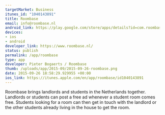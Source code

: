 ```yaml
--- 
targetMarket: Business
itunes_id: "1040143891"
title: Roombase
email: info@roombase.nl
android_link: https://play.google.com/store/apps/details?id=com.roombase.app
devices: 
- ios
- android
developer_link: https://www.roombase.nl/
status: publish
permalink: /app/roombase
type: app
developer: Pieter Bogaerts / Roombase
thumb: /uploads/app/2015-09/2015-09-26-roombase.png
date: 2015-09-26 18:58:29.929955 +00:00
ios_link: https://itunes.apple.com/en/app/roombase/id1040143891
---
```


Roombase brings landlords and students in the Netherlands together. Landlords or students can post a free ad whenever a student room comes free. Students looking for a room can then get in touch with the landlord or the other students already living in the house to get the room.
